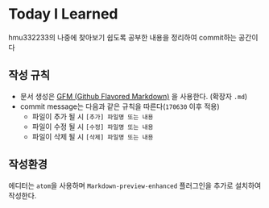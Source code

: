 # Today I Learned

hmu332233의 나중에 찾아보기 쉽도록 공부한 내용을 정리하여 commit하는 공간이다

## 작성 규칙
- 문서 생성은 [GFM (Github Flavored Markdown)](https://help.github.com/articles/github-flavored-markdown/) 을 사용한다. (확장자 `.md`)
- commit message는 다음과 같은 규칙을 따른다(`170630` 이후 적용)
  - 파일이 추가 될 시 `[추가] 파일명 또는 내용`
  - 파일이 수정 될 시 `[수정] 파일명 또는 내용`
  - 파일이 삭제 될 시 `[삭제] 파일명 또는 내용`


## 작성환경

에디터는 `atom`을 사용하며
`Markdown-preview-enhanced` 플러그인을 추가로 설치하여
작성한다.
